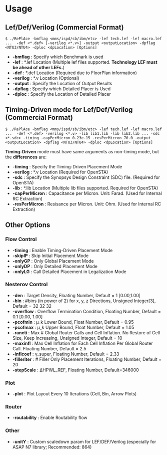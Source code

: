 # Usage

## Lef/Def/Verilog (Commercial Format)
    $ ./RePlAce -bmflag <mms/ispd/sb/ibm/etc> -lef tech.lef -lef macro.lef ...  -def <*.def> [-verilog <*.v>] -output <outputLocation> -dpflag <NTU3/NTU4> -dploc <dpLocation> [Options]

* __-bmflag__ : Specify which Benchmark is used
* __-lef__ : \*.lef Location (Multiple lef files supported. __Technology LEF must be ahead of other LEFs.__)
* __-def__ : \*.def Location (Required due to FloorPlan information)
* __-verilog__ : \*.v Location (Optional)
* __-output__ : Specify the Location of Output Results
* __-dpflag__ : Specify which Detailed Placer is Used
* __-dploc__ : Specify the Location of Detailed Placer

## Timing-Driven mode for Lef/Def/Verilog (Commercial Format)
    $ ./RePlAce -bmflag <mms/ispd/sb/ibm/etc> -lef tech.lef -lef macro.lef ...  -def <*.def> -verilog <*.v> -lib lib1.lib -lib lib2.lib ... -sdc <*.sdc> -timing -capPerMicron 0.23e-15 -resPerMicron 70.0 -output <outputLocation> -dpflag <NTU3/NTU4> -dploc <dpLocation> [Options]

__Timing-Driven__ mode must have same arguments as non-timing mode, but the __differences__ are:
* __-timing__ : Specify the Timing-Driven Placement Mode
* __-verilog__ : \*.v Location (Required for OpenSTA)
* __-sdc__ : Specify the Synopsys Design Constraint (SDC) file. (Required for OpenSTA)
* __-lib__ : \*.lib Location (Multiple lib files supported. Required for OpenSTA)
* __-capPerMicron__ : Capacitance per Micron. Unit: Farad. (Used for Internal RC Extraction)
* __-resPerMicron__ : Resisance per Micron. Unit: Ohm. (Used for Internal RC Extraction)

## Other Options
### Flow Control
* __-timing__ : Enable Timing-Driven Placement Mode 
* __-skipIP__ : Skip Initial Placement Mode 
* __-onlyGP__ : Only Global Placement Mode
* __-onlyDP__ : Only Detailed Placement Mode
* __-onlyLG__ : Call Detailed Placement in Legalization Mode

### Nesterov Control
* __-den__ : Target Density, Floating Number, Default = 1 [0.00,1.00]
* __-bin__ : #bins (in power of 2) for x, y, z Directions, Unsigned Integer[3], Default = 32 32 32
* __-overflow__ : Overflow Termination Condition, Floating Number, Default = 0.1 [0.00, 1.00]
* __-pcofmin__ : µ_k Lower Bound, Float Number, Default = 0.95
* __-pcofmax__ : µ_k Upper Bound, Float Number, Default = 1.05
* __-rancti__ : Max # Global Router Calls and Cell Inflation. No Restore of Cell Size, Keep Increasing, Unsigned Integer, Default = 10
* __-maxinfl__ : Max Cell Inflation for Each Cell Inflation Per Global Router Call. Floating Number, Default = 2.5
* __-inflcoef__ : γ_super, Floating Number, Default = 2.33
* __-filleriter__ : # Filler Only Placement Iterations, Floating Number, Default = 20
* __-stepScale__ : ∆HPWL_REF, Floating Number, Default=346000

### Plot
* __-plot__ : Plot Layout Every 10 Iterations (Cell, Bin, Arrow Plots)

### Router
* __-routability__ : Enable Routability flow 

### Other
* __-unitY__ : Custom scaledown param for LEF/DEF/Verilog (especially for ASAP N7 library; Recommended: 864)
